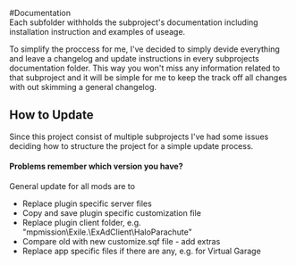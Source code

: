 #Documentation  
Each subfolder withholds the subproject's documentation including installation instruction and examples of useage.
  
To simplify the proccess for me, I've decided to simply devide everything and leave a changelog and update instructions in every subprojects documentation folder. This way you won't miss any information related to that subproject and it will be simple for me to keep the track off all changes with out skimming a general changelog. 

## How to Update  
Since this project consist of multiple subprojects I've had some issues deciding how to structure the project for a simple update process. 

#### Problems remember which version you have?
General update for all mods are to 
* Replace plugin specific server files 
* Copy and save plugin specific customization file
* Replace plugin client folder, e.g. "mpmission\Exile.<map>\ExAdClient\HaloParachute"
* Compare old with new customize.sqf file - add extras 
* Replace app specific files if there are any, e.g. for Virtual Garage